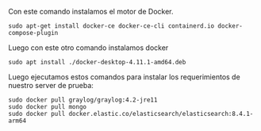 Con este comando instalamos el motor de Docker.

```
sudo apt-get install docker-ce docker-ce-cli containerd.io docker-compose-plugin
```

Luego con este otro comando instalamos docker

```
sudo apt install ./docker-desktop-4.11.1-amd64.deb
```

Luego ejecutamos estos comandos para instalar los requerimientos de nuestro server de prueba:

```
sudo docker pull graylog/graylog:4.2-jre11
sudo docker pull mongo
sudo docker pull docker.elastic.co/elasticsearch/elasticsearch:8.4.1-arm64
```
